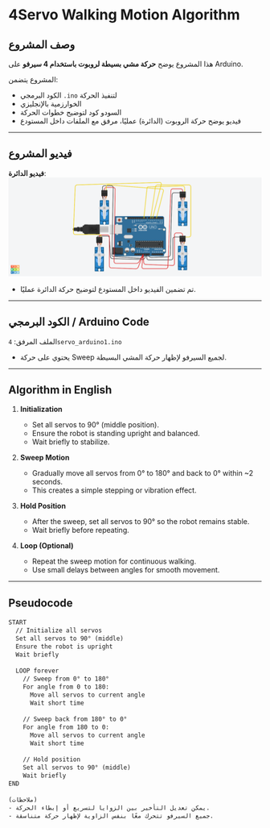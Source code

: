 # 4Servo Walking Motion Algorithm

## وصف المشروع 
هذا المشروع يوضح **حركة مشي بسيطة لروبوت باستخدام 4 سيرفو** على Arduino.   

المشروع يتضمن:  
- الكود البرمجي `.ino` لتنفيذ الحركة  
- الخوارزمية بالإنجليزي  
- السودو كود لتوضيح خطوات الحركة  
- فيديو يوضح حركة الروبوت (الدائرة) عمليًا، مرفق مع الملفات داخل المستودع  

---

## فيديو المشروع 
**فيديو الدائرة**: ![وصف الصورة](4servo-arduino.png)


- تم تضمين الفيديو داخل المستودع لتوضيح حركة الدائرة عمليًا.

---

## الكود البرمجي / Arduino Code
الملف المرفق: `4servo_arduino1.ino`  

- يحتوي على حركة Sweep لجميع السيرفو لإظهار حركة المشي البسيطة.


---

## Algorithm in English
1. **Initialization**  
   - Set all servos to 90° (middle position).  
   - Ensure the robot is standing upright and balanced.  
   - Wait briefly to stabilize.  

2. **Sweep Motion**  
   - Gradually move all servos from 0° to 180° and back to 0° within ~2 seconds.  
   - This creates a simple stepping or vibration effect.

3. **Hold Position**  
   - After the sweep, set all servos to 90° so the robot remains stable.  
   - Wait briefly before repeating.

4. **Loop (Optional)**  
   - Repeat the sweep motion for continuous walking.  
   - Use small delays between angles for smooth movement.

---

## Pseudocode

```text
START
  // Initialize all servos
  Set all servos to 90° (middle)
  Ensure the robot is upright
  Wait briefly

  LOOP forever
    // Sweep from 0° to 180°
    For angle from 0 to 180:
      Move all servos to current angle
      Wait short time

    // Sweep back from 180° to 0°
    For angle from 180 to 0:
      Move all servos to current angle
      Wait short time

    // Hold position
    Set all servos to 90° (middle)
    Wait briefly
END

(ملاحظات) 
- يمكن تعديل التأخير بين الزوايا لتسريع أو إبطاء الحركة.  
- جميع السيرفو تتحرك معًا بنفس الزاوية لإظهار حركة متناسقة.   
